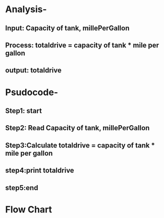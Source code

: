 # Analysis- <br>
## Input: Capacity of tank, millePerGallon <br>
## Process: totaldrive = capacity of tank * mile per gallon <br>
## output: totaldrive <br>
# Psudocode- <br>
## Step1: start <br>
## Step2: Read Capacity of tank, millePerGallon <br>
## Step3:Calculate totaldrive = capacity of tank * mile per gallon  <br>
## step4:print totaldrive <br>
## step5:end <br>
# Flow Chart <br>

